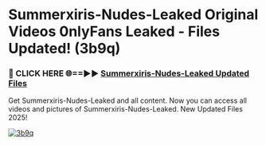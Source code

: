 # Summerxiris-Nudes-Leaked Original Videos 0nlyFans Leaked - Files Updated! (3b9q)

<h3>🔴 CLICK HERE 🌐==►► <a href="https://tinyurl.com/yc6ubb5a" rel="nofollow">Summerxiris-Nudes-Leaked Updated Files</a></h3>

Get Summerxiris-Nudes-Leaked and all content. Now you can access all videos and pictures of Summerxiris-Nudes-Leaked. New Updated Files 2025!

[![3b9q](https://i.imgur.com/7eu0CRL.gif)](https://tinyurl.com/yc6ubb5a)
